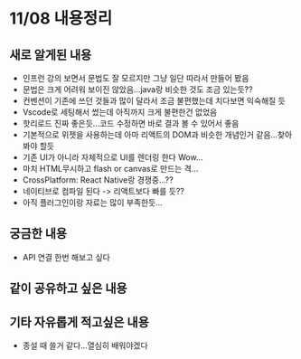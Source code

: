 # 11/08 내용정리

## 새로 알게된 내용

- 인프런 강의 보면서 문법도 잘 모르지만 그냥 일단 따라서 만들어 봤음
- 문법은 크게 어려워 보이진 않았음...java랑 비슷한 것도 조금 있는듯??
- 컨벤션이 기존에 쓰던 것들과 많이 달라서 조금 불편했는데 치다보면 익숙해질 듯
- Vscode로 세팅해서 썼는데 아직까지 크게 불편한건 없었음
- 핫리로드 진짜 좋은듯...코드 수정하면 바로 결과 볼 수 있어서 좋음
- 기본적으로 위젯을 사용하는데 아마 리액트의 DOM과 비슷한 개념인거 같음...찾아봐야 할듯
- 기존 UI가 아니라 자체적으로 UI를 렌더링 한다 Wow...
- 마치 HTML무시하고 flash or canvas로 만드는 격...
- CrossPlatform: React Native랑 경쟁중...??
- 네이티브로 컴파일 된다 -> 리액트보다 빠를 듯??
- 아직 플러그인이랑 자료는 많이 부족한듯...

## 궁금한 내용

- API 연결 한번 해보고 싶다

## 같이 공유하고 싶은 내용

## 기타 자유롭게 적고싶은 내용

- 종설 때 쓸거 같다...열심히 배워야겠다

